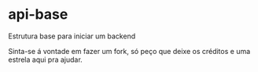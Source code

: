 # api-base
Estrutura base para iniciar um backend

Sinta-se á vontade em fazer um fork, só peço que deixe os créditos e uma estrela aqui pra ajudar.
